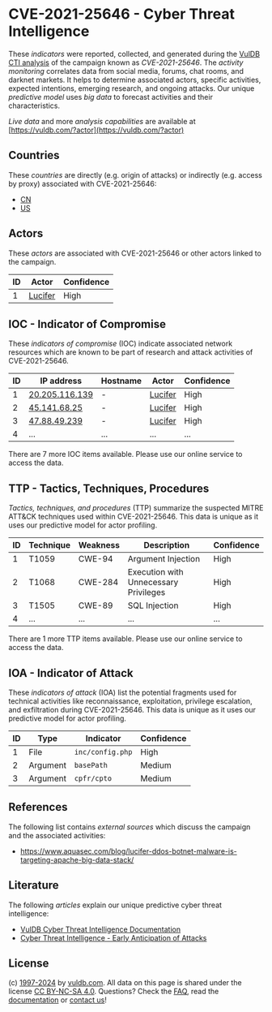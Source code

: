 # CVE-2021-25646 - Cyber Threat Intelligence

These _indicators_ were reported, collected, and generated during the [VulDB CTI analysis](https://vuldb.com/?kb.cti) of the campaign known as _CVE-2021-25646_. The _activity monitoring_ correlates data from social media, forums, chat rooms, and darknet markets. It helps to determine associated actors, specific activities, expected intentions, emerging research, and ongoing attacks. Our unique _predictive model_ uses _big data_ to forecast activities and their characteristics.

_Live data_ and more _analysis capabilities_ are available at [https://vuldb.com/?actor](https://vuldb.com/?actor)

## Countries

These _countries_ are directly (e.g. origin of attacks) or indirectly (e.g. access by proxy) associated with CVE-2021-25646:

* [CN](https://vuldb.com/?country.cn)
* [US](https://vuldb.com/?country.us)

## Actors

These _actors_ are associated with CVE-2021-25646 or other actors linked to the campaign.

ID | Actor | Confidence
-- | ----- | ----------
1 | [Lucifer](https://vuldb.com/?actor.lucifer) | High

## IOC - Indicator of Compromise

These _indicators of compromise_ (IOC) indicate associated network resources which are known to be part of research and attack activities of CVE-2021-25646.

ID | IP address | Hostname | Actor | Confidence
-- | ---------- | -------- | ----- | ----------
1 | [20.205.116.139](https://vuldb.com/?ip.20.205.116.139) | - | [Lucifer](https://vuldb.com/?actor.lucifer) | High
2 | [45.141.68.25](https://vuldb.com/?ip.45.141.68.25) | - | [Lucifer](https://vuldb.com/?actor.lucifer) | High
3 | [47.88.49.239](https://vuldb.com/?ip.47.88.49.239) | - | [Lucifer](https://vuldb.com/?actor.lucifer) | High
4 | ... | ... | ... | ...

There are 7 more IOC items available. Please use our online service to access the data.

## TTP - Tactics, Techniques, Procedures

_Tactics, techniques, and procedures_ (TTP) summarize the suspected MITRE ATT&CK techniques used within CVE-2021-25646. This data is unique as it uses our predictive model for actor profiling.

ID | Technique | Weakness | Description | Confidence
-- | --------- | -------- | ----------- | ----------
1 | T1059 | CWE-94 | Argument Injection | High
2 | T1068 | CWE-284 | Execution with Unnecessary Privileges | High
3 | T1505 | CWE-89 | SQL Injection | High
4 | ... | ... | ... | ...

There are 1 more TTP items available. Please use our online service to access the data.

## IOA - Indicator of Attack

These _indicators of attack_ (IOA) list the potential fragments used for technical activities like reconnaissance, exploitation, privilege escalation, and exfiltration during CVE-2021-25646. This data is unique as it uses our predictive model for actor profiling.

ID | Type | Indicator | Confidence
-- | ---- | --------- | ----------
1 | File | `inc/config.php` | High
2 | Argument | `basePath` | Medium
3 | Argument | `cpfr/cpto` | Medium

## References

The following list contains _external sources_ which discuss the campaign and the associated activities:

* https://www.aquasec.com/blog/lucifer-ddos-botnet-malware-is-targeting-apache-big-data-stack/

## Literature

The following _articles_ explain our unique predictive cyber threat intelligence:

* [VulDB Cyber Threat Intelligence Documentation](https://vuldb.com/?kb.cti)
* [Cyber Threat Intelligence - Early Anticipation of Attacks](https://www.scip.ch/en/?labs.20201022)

## License

(c) [1997-2024](https://vuldb.com/?kb.changelog) by [vuldb.com](https://vuldb.com/?kb.about). All data on this page is shared under the license [CC BY-NC-SA 4.0](https://creativecommons.org/licenses/by-nc-sa/4.0/). Questions? Check the [FAQ](https://vuldb.com/?kb.faq), read the [documentation](https://vuldb.com/?kb) or [contact us](https://vuldb.com/?contact)!
